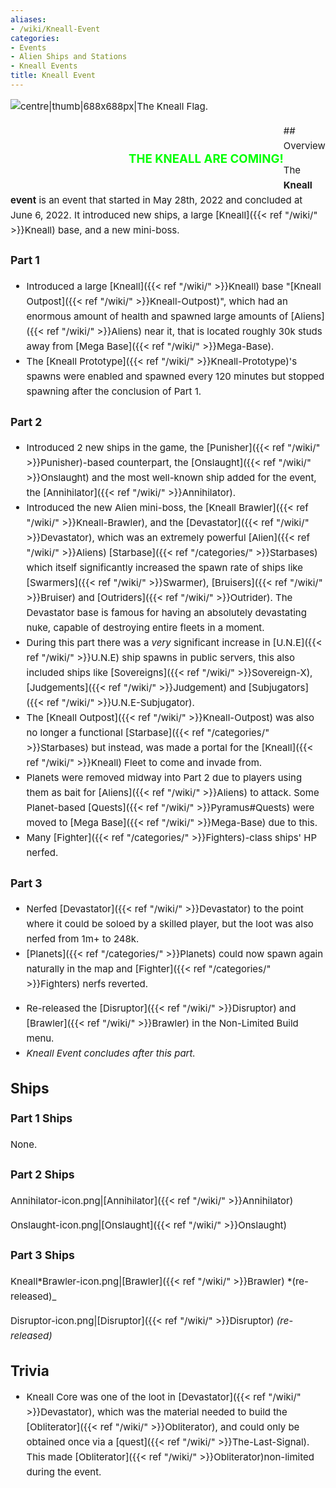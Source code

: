 ```yaml
---
aliases:
- /wiki/Kneall-Event
categories:
- Events
- Alien Ships and Stations
- Kneall Events
title: Kneall Event
---
```


<div class="cardcontainer" style="font-size:15px; line-height:24px">
<div style="float:middle">

![centre|thumb|688x688px|The Kneall
Flag.](<KNEALL_FLAG_(fixed).png> "centre|thumb|688x688px|The Kneall Flag.")

</div>
<h3 style="font-size:14pt;color:#00FF00;float: left;
    margin-left: 37.5%;">

**THE KNEALL ARE COMING!**

</h3>
## Overview

The **Kneall event** is an event that started in May 28th, 2022 and concluded at June 6, 2022. It introduced new ships, a large [Kneall]({{< ref "/wiki/" >}}Kneall) base, and a new mini-boss.

### **Part 1** 

- Introduced a large [Kneall]({{< ref "/wiki/" >}}Kneall) base "[Kneall Outpost]({{< ref "/wiki/" >}}Kneall-Outpost)", which had an enormous amount of health and spawned large amounts of [Aliens]({{< ref "/wiki/" >}}Aliens) near it, that is located roughly 30k studs away from [Mega Base]({{< ref "/wiki/" >}}Mega-Base).
- The [Kneall Prototype]({{< ref "/wiki/" >}}Kneall-Prototype)'s spawns were enabled and spawned every 120 minutes but stopped spawning after the conclusion of Part 1.

### **Part 2** 

- Introduced 2 new ships in the game, the [Punisher]({{< ref "/wiki/" >}}Punisher)-based counterpart, the [Onslaught]({{< ref "/wiki/" >}}Onslaught) and the most well-known ship added for the event, the [Annihilator]({{< ref "/wiki/" >}}Annihilator).
- Introduced the new Alien mini-boss, the [Kneall Brawler]({{< ref "/wiki/" >}}Kneall-Brawler), and the [Devastator]({{< ref "/wiki/" >}}Devastator), which was an extremely powerful [Alien]({{< ref "/wiki/" >}}Aliens) [Starbase]({{< ref "/categories/" >}}Starbases) which itself significantly increased the spawn rate of ships like [Swarmers]({{< ref "/wiki/" >}}Swarmer), [Bruisers]({{< ref "/wiki/" >}}Bruiser) and [Outriders]({{< ref "/wiki/" >}}Outrider). The Devastator base is famous for having an absolutely devastating nuke, capable of destroying entire fleets in a moment.
- During this part there was a _very_ significant increase in [U.N.E]({{< ref "/wiki/" >}}U.N.E) ship spawns in public servers, this also included ships like [Sovereigns]({{< ref "/wiki/" >}}Sovereign-X), [Judgements]({{< ref "/wiki/" >}}Judgement) and [Subjugators]({{< ref "/wiki/" >}}U.N.E-Subjugator).
- The [Kneall Outpost]({{< ref "/wiki/" >}}Kneall-Outpost) was also no longer a functional [Starbase]({{< ref "/categories/" >}}Starbases) but instead, was made a portal for the [Kneall]({{< ref "/wiki/" >}}Kneall) Fleet to come and invade from.
- Planets were removed midway into Part 2 due to players using them as bait for [Aliens]({{< ref "/wiki/" >}}Aliens) to attack. Some Planet-based [Quests]({{< ref "/wiki/" >}}Pyramus#Quests) were moved to [Mega Base]({{< ref "/wiki/" >}}Mega-Base) due to this.
- Many [Fighter]({{< ref "/categories/" >}}Fighters)-class ships' HP nerfed.

### **Part 3** 

- Nerfed [Devastator]({{< ref "/wiki/" >}}Devastator) to the point where it could be soloed by a skilled player, but the loot was also nerfed from 1m+ to 248k.
- [Planets]({{< ref "/categories/" >}}Planets) could now spawn again naturally in the map and [Fighter]({{< ref "/categories/" >}}Fighters) nerfs reverted.

<!-- -->

- Re-released the [Disruptor]({{< ref "/wiki/" >}}Disruptor) and [Brawler]({{< ref "/wiki/" >}}Brawler) in the Non-Limited Build menu.
- _Kneall Event concludes after this part._

## Ships

### **Part 1 Ships**

None.

### **Part 2 Ships**

Annihilator-icon.png|[Annihilator]({{< ref "/wiki/" >}}Annihilator)

Onslaught-icon.png|[Onslaught]({{< ref "/wiki/" >}}Onslaught)

### **Part 3 Ships**

Kneall*Brawler-icon.png|[Brawler]({{< ref "/wiki/" >}}Brawler) *(re-released)_

Disruptor-icon.png|[Disruptor]({{< ref "/wiki/" >}}Disruptor) _(re-released)_

## Trivia

- Kneall Core was one of the loot in [Devastator]({{< ref "/wiki/" >}}Devastator), which was the material needed to build the [Obliterator]({{< ref "/wiki/" >}}Obliterator), and could only be obtained once via a [quest]({{< ref "/wiki/" >}}The-Last-Signal). This made [Obliterator]({{< ref "/wiki/" >}}Obliterator)non-limited during the event.